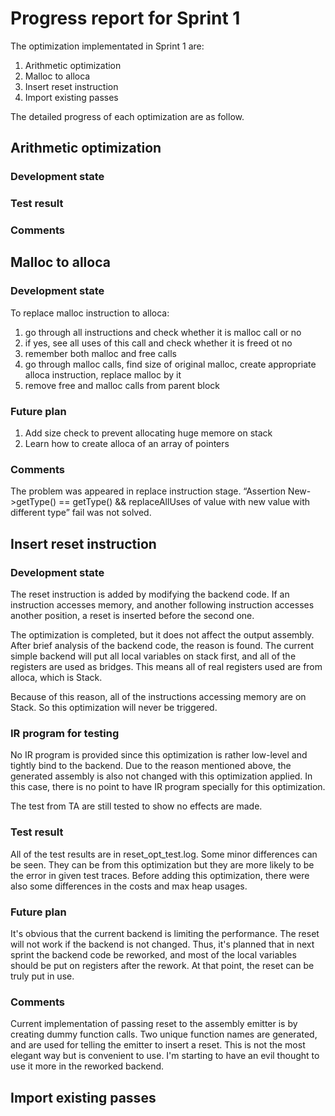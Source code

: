 # Progress report for Sprint 1

The optimization implementated in Sprint 1 are:
1. Arithmetic optimization
2. Malloc to alloca
3. Insert reset instruction
4. Import existing passes

The detailed progress of each optimization are as follow.

## Arithmetic optimization

### Development state
### Test result
### Comments

## Malloc to alloca

### Development state
To replace malloc instruction to alloca:
1. go through all instructions and check whether it is malloc call or no
2. if yes, see all uses of this call and check whether it is freed ot no
3. remember both malloc and free calls
4. go through malloc calls, find size of original malloc, create appropriate alloca instruction, replace malloc by it
5. remove free and malloc calls from parent block
### Future plan
1. Add size check to prevent allocating huge memore on stack
2. Learn how to create alloca of an array of pointers
### Comments
The problem was appeared in replace instruction stage. “Assertion New->getType() == getType() && replaceAllUses of value with new value with different type” fail was not solved.

## Insert reset instruction

### Development state

The reset instruction is added by modifying the backend code. If an instruction
accesses memory, and another following instruction accesses another position, a
reset is inserted before the second one. 

The optimization is completed, but it does not affect the output assembly. After
brief analysis of the backend code, the reason is found. The current simple backend
will put all local variables on stack first, and all of the registers are used as
bridges. This means all of real registers used are from alloca, which is Stack.

Because of this reason, all of the instructions accessing memory are on Stack. So 
this optimization will never be triggered. 

### IR program for testing

No IR program is provided since this optimization is rather low-level and tightly
bind to the backend. Due to the reason mentioned above, the generated assembly 
is also not changed with this optimization applied. In this case, there is no point
to have IR program specially for this optimization.

The test from TA are still tested to show no effects are made.

### Test result

All of the test results are in reset_opt_test.log. Some minor differences can be
seen. They can be from this optimization but they are more likely to be the error 
in given test traces. Before adding this optimization, there were also some
differences in the costs and max heap usages.

### Future plan

It's obvious that the current backend is limiting the performance. The reset will
not work if the backend is not changed. Thus, it's planned that in next sprint
the backend code be reworked, and most of the local variables should be put on 
registers after the rework. At that point, the reset can be truly put in use.

### Comments

Current implementation of passing reset to the assembly emitter is by creating
dummy function calls. Two unique function names are generated, and are used for 
telling the emitter to insert a reset. This is not the most elegant way but is 
convenient to use. I'm starting to have an evil thought to use it more in the
reworked backend.

## Import existing passes


